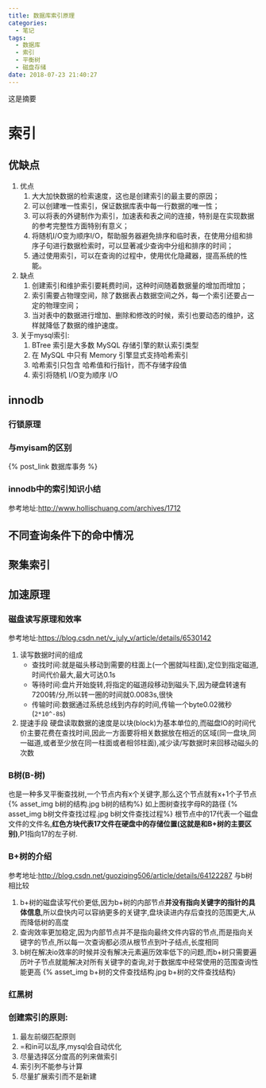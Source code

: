 ```yaml
---
title: 数据库索引原理
categories:
  - 笔记
tags:
  - 数据库
  - 索引
  - 平衡树
  - 磁盘存储
date: 2018-07-23 21:40:27
---
```

 这是摘要
 <!-- more -->

# 索引
## 优缺点
1. 优点
    1. 大大加快数据的检索速度，这也是创建索引的最主要的原因；
    2. 可以创建唯一性索引，保证数据库表中每一行数据的唯一性；
    3. 可以将表的外键制作为索引，加速表和表之间的连接，特别是在实现数据的参考完整性方面特别有意义；
    4. 将随机I/O变为顺序I/O，帮助服务器避免排序和临时表，在使用分组和排序子句进行数据检索时，可以显著减少查询中分组和排序的时间；
    5. 通过使用索引，可以在查询的过程中，使用优化隐藏器，提高系统的性能。
2. 缺点
    1. 创建索引和维护索引要耗费时间，这种时间随着数据量的增加而增加；
    2. 索引需要占物理空间，除了数据表占数据空间之外，每一个索引还要占一定的物理空间；
    3. 当对表中的数据进行增加、删除和修改的时候，索引也要动态的维护，这样就降低了数据的维护速度。
3. 关于mysql索引:
    1. BTree 索引是大多数 MySQL 存储引擎的默认索引类型
    2. 在 MySQL 中只有 Memory 引擎显式支持哈希索引
    3. 哈希索引只包含 哈希值和行指针，而不存储字段值
    4. 索引将随机 I/O变为顺序 I/O

## innodb
### 行锁原理
### 与myisam的区别
{% post_link 数据库事务 %}
### innodb中的索引知识小结
参考地址:http://www.hollischuang.com/archives/1712

## 不同查询条件下的命中情况

## 聚集索引
## 加速原理
### 磁盘读写原理和效率
参考地址:https://blog.csdn.net/v_july_v/article/details/6530142
1. 读写数据时间的组成
    * 查找时间:就是磁头移动到需要的柱面上(一个圈就叫柱面),定位到指定磁道,时间代价最大,最大可达0.1s
    * 等待时间:盘片开始旋转,将指定的磁道段移动到磁头下,因为硬盘转速有7200转/分,所以转一圈的时间就0.0083s,很快
    * 传输时间:数据通过系统总线到内存的时间,传输一个byte0.02微秒(`2*10^-8`s)
2. 提速手段
    硬盘读取数据的速度是以块(block)为基本单位的,而磁盘IO的时间代价主要花费在查找时间,因此一方面要将相关数据放在相近的区域(同一盘块,同一磁道,或者至少放在同一柱面或者相邻柱面),减少读/写数据时来回移动磁头的次数

### B树(B-树)
也是一种多叉平衡查找树,一个节点内有x个关键字,那么这个节点就有x+1个子节点
{% asset_img b树的结构.jpg b树的结构%}
如上图树查找字母R的路径
{% asset_img b树文件查找过程.jpg b树文件查找过程%}
根节点中的17代表一个磁盘文件的文件名,**红色方块代表17文件在硬盘中的存储位置(这就是和B+树的主要区别)**,P1指向17的左子树.



### B+树的介绍
参考地址:http://blog.csdn.net/guoziqing506/article/details/64122287
与b树相比较
1. b+树的磁盘读写代价更低,因为b+树的内部节点**并没有指向关键字的指针的具体信息**,所以盘快内可以容纳更多的关键字,盘块读进内存后查找的范围更大,从而降低树的高度
2. 查询效率更加稳定,因为内部节点并不是指向最终文件内容的节点,而是指向关键字的节点,所以每一次查询都必须从根节点到叶子结点,长度相同
3. b树在解决io效率的时候并没有解决元素遍历效率低下的问题,而b+树只需要遍历叶子节点就能解决对所有关键字的查询,对于数据库中经常使用的范围查询性能更高
{% asset_img b+树的文件查找结构.jpg b+树的文件查找结构}

### 红黑树

### 创建索引的原则:
1. 最左前缀匹配原则
2. =和in可以乱序,mysql会自动优化
3. 尽量选择区分度高的列来做索引
4. 索引列不能参与计算
5. 尽量扩展索引而不是新建